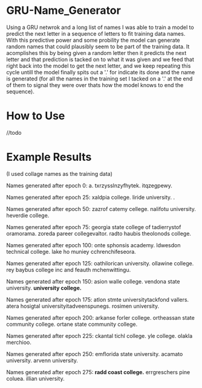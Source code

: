 # GRU-Name_Generator


Using a GRU netwrok and a long list of names I was able to train a model to predict the next letter in a sequence of letters to fit training data names. With this predictive power and some probility the model can generate random names that could plausibly seem to be part of the training data. It acomplishes this by being given a random letter then it predicts the next letter and that prediction is tacked on to what it was given and we feed that right back into the model to get the next letter, and we keep repeating this cycle untill the model finally spits out a '.' for indicate its done and the name is generated (for all the names in the training set I tacked on a '.' at the end of them to signal they were over thats how the model knows to end the sequence).


# How to Use

//todo

# Example Results
(I used collage names as the training data)

Names generated after epoch 0:
   a.
  txrzysslnzyfhytek.
  itqzegpewy.

Names generated after epoch 25:
  xaldpia college.
  liride university.
  .

Names generated after epoch 50:
  zazrof catemy cellege.
  nalifotu university.
  heverdie college.

Names generated after epoch 75:
  georgia state college of tadierrystof oramorama.
  zoreda pareer collegevaltor.
  radto haubis theolonods college.

Names generated after epoch 100:
  onte sphonsis academy.
  ldwesdon technical college.
  lake ho muniey cchrenchifeseora.

Names generated after epoch 125:
  oathilorican university.
  ollawine college.
  rey baybus college inc and feauth mchenwittingu.

Names generated after epoch 150:
  asion walle college.
  vendona state university.
  **university college.**

Names generated after epoch 175:
  atlon stmte universitytackfond vallers.
  atera hosigtal universityitadveenspunegs.
  rosimen university.

Names generated after epoch 200:
  arkanse forler college.
  ortheassan state community college.
  ortane state community college.

Names generated after epoch 225:
  ckantal tichl college.
  yle college.
  olakla merchioo.

Names generated after epoch 250:
  emflorida state university.
  acamato university.
  arvenn university.

Names generated after epoch 275:
  **radd coast college.**
  errgreschers pine coluea.
  illian university.
